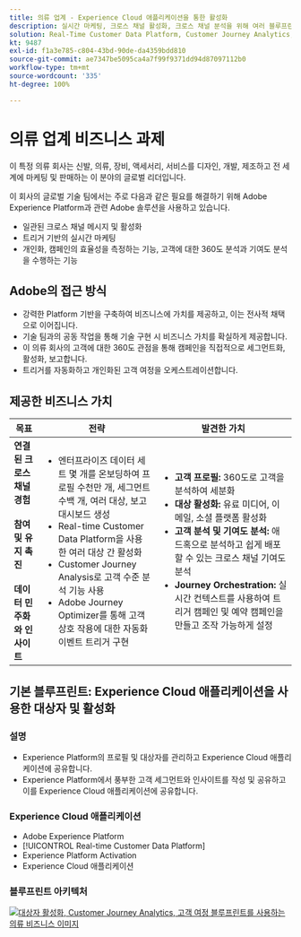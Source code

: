 ```yaml
---
title: 의류 업계 - Experience Cloud 애플리케이션을 통한 활성화
description: 실시간 마케팅, 크로스 채널 활성화, 크로스 채널 분석을 위해 여러 블루프린트를 사용했습니다.
solution: Real-Time Customer Data Platform, Customer Journey Analytics, Journey Orchestration
kt: 9487
exl-id: f1a3e785-c804-43bd-90de-da4359bdd810
source-git-commit: ae7347be5095ca4a7f99f9371dd94d87097112b0
workflow-type: tm+mt
source-wordcount: '335'
ht-degree: 100%

---
```


# 의류 업계 비즈니스 과제

이 특정 의류 회사는 신발, 의류, 장비, 액세서리, 서비스를 디자인, 개발, 제조하고 전 세계에 마케팅 및 판매하는 이 분야의 글로벌 리더입니다.

이 회사의 글로벌 기술 팀에서는 주로 다음과 같은 필요를 해결하기 위해 Adobe Experience Platform과 관련 Adobe 솔루션을 사용하고 있습니다.

* 일관된 크로스 채널 메시지 및 활성화
* 트리거 기반의 실시간 마케팅
* 개인화, 캠페인의 효율성을 측정하는 기능, 고객에 대한 360도 분석과 기여도 분석을 수행하는 기능

## Adobe의 접근 방식

* 강력한 Platform 기반을 구축하여 비즈니스에 가치를 제공하고, 이는 전사적 채택으로 이어집니다.
* 기술 팀과의 공동 작업을 통해 기술 구현 시 비즈니스 가치를 확실하게 제공합니다.
* 이 의류 회사의 고객에 대한 360도 관점을 통해 캠페인을 직접적으로 세그먼트화, 활성화, 보고합니다.
* 트리거를 자동화하고 개인화된 고객 여정을 오케스트레이션합니다.

## 제공한 비즈니스 가치

| 목표 | 전략 | 발견한 가치 |
|---|---|---|
| **연결된 크로스 채널 경험&#x200B;**<br></br>**참여 및 유지 촉진&#x200B;**<br></br>**데이터 민주화와 인사이트**</ul> | <ul><li>엔터프라이즈 데이터 세트 몇 개를 온보딩하여 프로필 수천만 개, 세그먼트 수백 개, 여러 대상, 보고 대시보드 생성</li><li>Real-time Customer Data Platform을 사용한 여러 대상 간 활성화</li><li>Customer Journey Analysis로 고객 수준 분석 기능 사용</li><li>Adobe Journey Optimizer를 통해 고객 상호 작용에 대한 자동화 이벤트 트리거 구현</li></ul> | <ul><li><strong> 고객 프로필: </strong>360도로 고객을 분석하여 세분화</li><li><strong>대상 활성화: </strong>유료 미디어, 이메일, 소셜 플랫폼 활성화</li><li><strong>고객 분석 및 기여도 분석: </strong>애드혹으로 분석하고 쉽게 배포할 수 있는 크로스 채널 기여도 분석<li><strong>Journey Orchestration: </strong> 실시간 컨텍스트를 사용하여 트리거 캠페인 및 예약 캠페인을 만들고 조작 가능하게 설정</li></ul> |

## 기본 블루프린트: Experience Cloud 애플리케이션을 사용한 대상자 및 활성화

### 설명

<ul><li>Experience Platform의 프로필 및 대상자를 관리하고 Experience Cloud 애플리케이션에 공유합니다.</li><li>Experience Platform에서 풍부한 고객 세그먼트와 인사이트를 작성 및 공유하고 이를 Experience Cloud 애플리케이션에 공유합니다.</li></ul>

### Experience Cloud 애플리케이션

<ul><li>Adobe Experience Platform  </li><li>[!UICONTROL Real-time Customer Data Platform]</li><li>Experience Platform Activation</li><li>Experience Cloud 애플리케이션</li></ul>

### 블루프린트 아키텍처

<a href="https://experienceleague.adobe.com/docs/blueprints-learn/architecture/audience-activation/platform-and-applications.html?lang=ko"><img alt="대상자 활성화, Customer Journey Analytics, 고객 여정 블루프린트를 사용하는 의류 비즈니스 이미지" src="https://experienceleague.adobe.com/docs/blueprints-learn/assets/aep+apps.svg?lang=en" class="modal-image"/></a>
